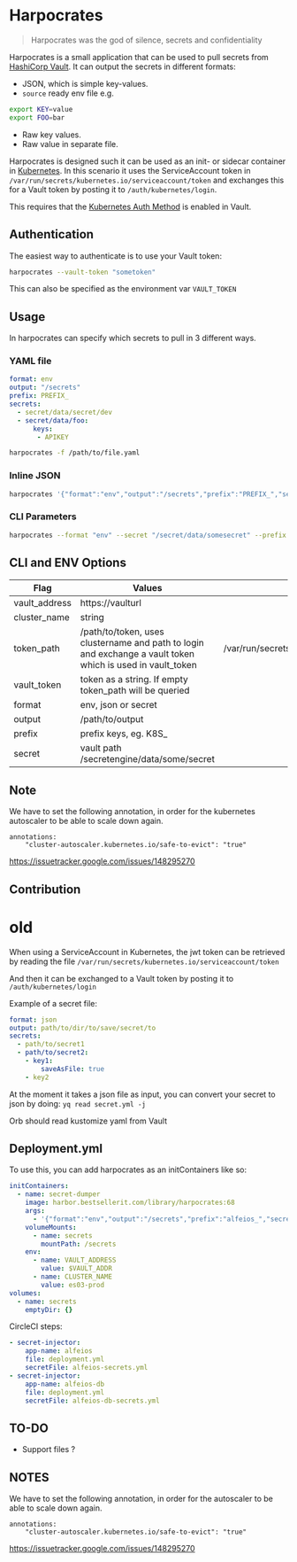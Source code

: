 # Harpocrates
> Harpocrates was the god of silence, secrets and confidentiality

Harpocrates is a small application that can be used to pull secrets from [HashiCorp Vault](https://www.vaultproject.io/).
It can output the secrets in different formats:
 * JSON, which is simple key-values.
 * `source` ready env file e.g.
 ```bash
 export KEY=value
 export FOO=bar
 ```
 * Raw key values.
 * Raw value in separate file.


Harpocrates is designed such it can be used as an init- or sidecar container in [Kubernetes](https://kubernetes.io/). 
In this scenario it uses the ServiceAccount token in `/var/run/secrets/kubernetes.io/serviceaccount/token` and exchanges this for a Vault token by posting it to `/auth/kubernetes/login`.

This requires that the [Kubernetes Auth Method](https://www.vaultproject.io/docs/auth/kubernetes) is enabled in Vault.

## Authentication
The easiest way to authenticate is to use your Vault token:
```bash
harpocrates --vault-token "sometoken"
```
This can also be specified as the environment var `VAULT_TOKEN`


## Usage
In harpocrates can specify which secrets to pull in 3 different ways.
### YAML file

```yaml
format: env
output: "/secrets"
prefix: PREFIX_
secrets:
  - secret/data/secret/dev
  - secret/data/foo:
      keys:
       - APIKEY
```

```bash
harpocrates -f /path/to/file.yaml
```

### Inline JSON
```bash
harpocrates '{"format":"env","output":"/secrets","prefix":"PREFIX_","secrets":["secret/data/secret/dev",{"secret/data/foo":{"keys":["APIKEY"]}}]}'
```

### CLI Parameters
```bash
harpocrates --format "env" --secret "/secret/data/somesecret" --prefix "PREFIX_" --output "/secrets"
```


## CLI and ENV Options

| Flag          | Values                                                                                                     |                       Default                       |
| ------------- | ---------------------------------------------------------------------------------------------------------- | :-------------------------------------------------: |
| vault_address | https://vaulturl                                                                                           |                          -                          |
| cluster_name  | string                                                                                                     |                          -                          |
| token_path    | /path/to/token, uses clustername and path to login and exchange a vault token which is used in vault_token | /var/run/secrets/kubernetes.io/serviceaccount/token |
| vault_token   | token as a string. If empty token_path will be queried                                                     |                          -                          |
| format        | env, json or secret                                                                                        |                         env                         |
| output        | /path/to/output                                                                                            |                  /tmp/secrets.env                   |
| prefix        | prefix keys, eg. K8S_                                                                                      |                          -                          |
| secret        | vault path /secretengine/data/some/secret                                                                  |                          -                          |



## Note
We have to set the following annotation, in order for the kubernetes autoscaler to be able to scale down again.
```
annotations:
    "cluster-autoscaler.kubernetes.io/safe-to-evict": "true"
```
https://issuetracker.google.com/issues/148295270


## Contribution










# old
When using a ServiceAccount in Kubernetes, the jwt token can be retrieved by reading the file `/var/run/secrets/kubernetes.io/serviceaccount/token`

And then it can be exchanged to a Vault token by posting it to `/auth/kubernetes/login`

Example of a secret file:
```yaml
format: json
output: path/to/dir/to/save/secret/to
secrets:
  - path/to/secret1
  - path/to/secret2:
    - key1:
        saveAsFile: true
    - key2
```
At the moment it takes a json file as input, you can convert your secret to json by doing:
`yq read secret.yml -j`

Orb should read kustomize yaml from Vault


## Deployment.yml
To use this, you can add harpocrates as an initContainers like so:
```yaml
initContainers:
  - name: secret-dumper
    image: harbor.bestsellerit.com/library/harpocrates:68
    args:
      - '{"format":"env","output":"/secrets","prefix":"alfeios_","secrets":["ES/data/alfeios/prod"]}'
    volumeMounts:
      - name: secrets
        mountPath: /secrets
    env:
      - name: VAULT_ADDRESS
        value: $VAULT_ADDR
      - name: CLUSTER_NAME
        value: es03-prod
volumes:
  - name: secrets
    emptyDir: {}
```

CircleCI steps:
```yaml
- secret-injector:
    app-name: alfeios
    file: deployment.yml
    secretFile: alfeios-secrets.yml
- secret-injector:
    app-name: alfeios-db
    file: deployment.yml
    secretFile: alfeios-db-secrets.yml
```


## TO-DO

* Support files ?


## NOTES
We have to set the following annotation, in order for the autoscaler to be able to scale down again.
```
annotations:
    "cluster-autoscaler.kubernetes.io/safe-to-evict": "true"
```
https://issuetracker.google.com/issues/148295270